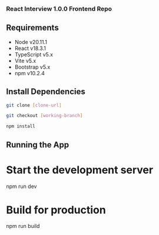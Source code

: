 ### React Interview 1.0.0 Frontend Repo

## Requirements

- Node v20.11.1
- React v18.3.1
- TypeScript v5.x
- Vite v5.x
- Bootstrap v5.x
- npm v10.2.4

## Install Dependencies

```bash
git clone [clone-url]

git checkout [working-branch]

npm install

```

## Running the App

# Start the development server

npm run dev

# Build for production

npm run build
